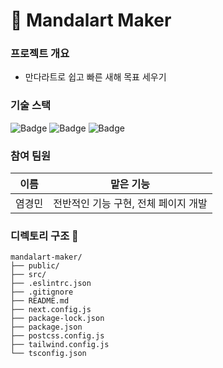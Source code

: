 # 🎨 Mandalart Maker

### 프로젝트 개요
- 만다라트로 쉽고 빠른 새해 목표 세우기

### 기술 스택
![Badge](https://img.shields.io/badge/TypeScript-3178C6?style=flat&logo=TypeScript&logoColor=white)
![Badge](https://img.shields.io/badge/Next.js-000000?style=flat&logo=Next.js&logoColor=white)
![Badge](https://img.shields.io/badge/Tailwind_CSS-38B2AC?style=flat&logo=Tailwind-CSS&logoColor=white)

### 참여 팀원
| 이름 | 맡은 기능 |
| ---- | --------- |
| 염경민 | 전반적인 기능 구현, 전체 페이지 개발 |

### 디렉토리 구조 📂
```
mandalart-maker/
├── public/              
├── src/                   
├── .eslintrc.json
├── .gitignore
├── README.md          
├── next.config.js
├── package-lock.json
├── package.json  
├── postcss.config.js
├── tailwind.config.js
└── tsconfig.json
```
